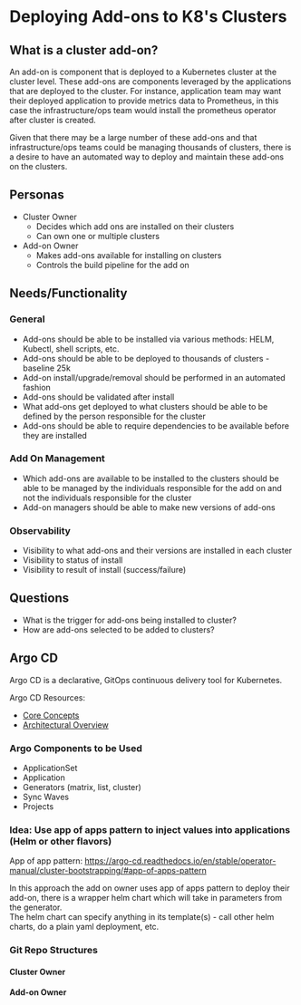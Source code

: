 # Deploying Add-ons to K8's Clusters

## What is a cluster add-on?

An add-on is component that is deployed to a Kubernetes cluster at the cluster level.  These add-ons are components leveraged by the applications that are deployed to the cluster.  For instance, application team may want their deployed application to provide metrics data to Prometheus, in this case the infrastructure/ops team would install the prometheus operator after cluster is created.

Given that there may be a large number of these add-ons and that infrastructure/ops teams could be managing thousands of clusters, there is a desire to have an automated way to deploy and maintain these add-ons on the clusters.

## Personas

- Cluster Owner
  - Decides which add ons are installed on their clusters
  - Can own one or multiple clusters
- Add-on Owner
  - Makes add-ons available for installing on clusters
  - Controls the build pipeline for the add on

## Needs/Functionality

### General

- Add-ons should be able to be installed via various methods: HELM, Kubectl, shell scripts, etc.
- Add-ons should be able to be deployed to thousands of clusters - baseline 25k
- Add-on install/upgrade/removal should be performed in an automated fashion
- Add-ons should be validated after install
- What add-ons get deployed to what clusters should be able to be defined by the person responsible for the cluster
- Add-ons should be able to require dependencies to be available before they are installed

### Add On Management

- Which add-ons are available to be installed to the clusters should be able to be managed by the individuals responsible for the add on and not the individuals responsible for the cluster
- Add-on managers should be able to make new versions of add-ons

### Observability

- Visibility to what add-ons and their versions are installed in each cluster
- Visibility to status of install
- Visibility to result of install (success/failure)

## Questions

- What is the trigger for add-ons being installed to cluster?
- How are add-ons selected to be added to clusters?

## Argo CD

Argo CD is a declarative, GitOps continuous delivery tool for Kubernetes.

Argo CD Resources:

- [Core Concepts](https://argo-cd.readthedocs.io/en/stable/core_concepts/)
- [Architectural Overview](https://argo-cd.readthedocs.io/en/stable/operator-manual/architecture/)

### Argo Components to be Used

- ApplicationSet
- Application
- Generators (matrix, list, cluster)
- Sync Waves
- Projects

### Idea: Use app of apps pattern to inject values into applications (Helm or other flavors)

App of app pattern: <https://argo-cd.readthedocs.io/en/stable/operator-manual/cluster-bootstrapping/#app-of-apps-pattern>

In this approach the add on owner uses app of apps pattern to deploy their add-on, there is a wrapper helm chart which will take in parameters from the generator.  
The helm chart can specify anything in its template(s) - call other helm charts, do a plain yaml deployment, etc.

### Git Repo Structures

#### Cluster Owner

#### Add-on Owner
